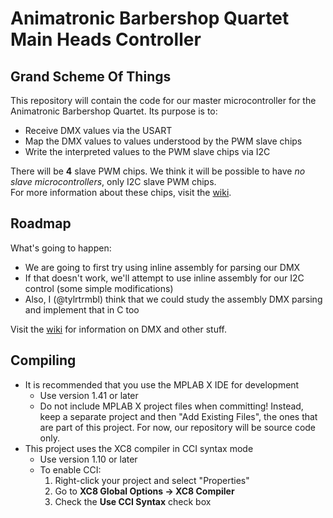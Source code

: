 Animatronic Barbershop Quartet Main Heads Controller
====================================================

Grand Scheme Of Things
----------------------

This repository will contain the code for our master microcontroller for the Animatronic Barbershop Quartet. Its purpose is to:

* Receive DMX values via the USART
* Map the DMX values to values understood by the PWM slave chips
* Write the interpreted values to the PWM slave chips via I2C

There will be __4__ slave PWM chips. We think it will be possible to have *no slave microcontrollers*, only I2C slave PWM chips.  
For more information about these chips, visit the [wiki].

Roadmap
-------

What's going to happen:

* We are going to first try using inline assembly for parsing our DMX
* If that doesn't work, we'll attempt to use inline assembly for our I2C control (some simple modifications)
* Also, I (@tylrtrmbl) think that we could study the assembly DMX parsing and implement that in C too

Visit the [wiki] for information on DMX and other stuff.

Compiling
---------

* It is recommended that you use the MPLAB X IDE for development
  * Use version 1.41 or later
  * Do not include MPLAB X project files when committing! Instead, keep a separate project and then "Add Existing Files", the ones that are part of this project. For now, our repository will be source code only.
* This project uses the XC8 compiler in CCI syntax mode
  * Use version 1.10 or later
  * To enable CCI:
    1. Right-click your project and select "Properties"
    2. Go to __XC8 Global Options -> XC8 Compiler__
    3. Check the __Use CCI Syntax__ check box

[wiki]: https://github.com/teslaworksumn/HeadMaster/wiki
